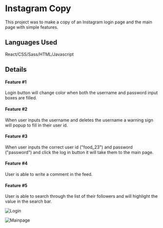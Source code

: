 # Instagram Copy

This project was to make a copy of an Instagram login page and the main page with simple features.

## Languages Used

React/CSS/Sass/HTML/Javascript

## Details

#### Feature #1

Login button will change color when both the username and password input boxes are filled.

#### Feature #2

When user inputs the username and deletes the username a warning sign will popup to fill in their user id.

#### Feature #3

When user inputs the correct user id ("food_23") and password ("password") and click the log in button it will take them to the main page.

#### Feature #4

User is able to write a comment in the feed.

#### Feature #5

User is able to search through the list of their followers and will highlight the value in the search bar.

![Login](login.png)

![Mainpage](mainpage.png)

